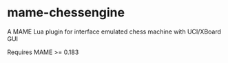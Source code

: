 # mame-chessengine
A MAME Lua plugin for interface emulated chess machine with UCI/XBoard GUI

Requires MAME >= 0.183
